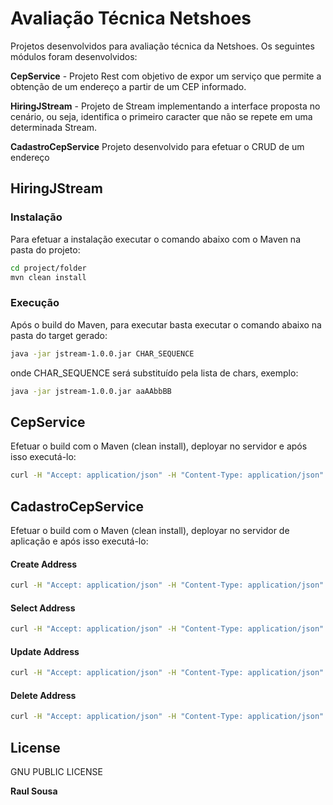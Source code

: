 # Avaliação Técnica Netshoes

Projetos desenvolvidos para avaliação técnica da Netshoes. Os seguintes módulos foram desenvolvidos:

  <b>CepService</b> - Projeto Rest com objetivo de expor um serviço que permite a obtenção de um endereço a partir de um CEP                       informado.</br>
  
  <b>HiringJStream</b> - Projeto de Stream implementando a interface proposta no cenário, ou seja, identifica o primeiro                              caracter que não se repete em uma determinada Stream.</br>
  
<b>CadastroCepService</b> Projeto desenvolvido para efetuar o CRUD de um endereço

## HiringJStream
### Instalação
Para efetuar a instalação executar o comando abaixo com o Maven na pasta do projeto:
```sh
cd project/folder
mvn clean install
```

### Execução

Após o build do Maven, para executar basta executar o comando abaixo na pasta do target gerado:
```sh
java -jar jstream-1.0.0.jar CHAR_SEQUENCE
```
onde CHAR_SEQUENCE será substituído pela lista de chars, exemplo:
```sh
java -jar jstream-1.0.0.jar aaAAbbBB
```


## CepService
Efetuar o build com o Maven (clean install), deployar no servidor e após isso executá-lo:

```sh
curl -H "Accept: application/json" -H "Content-Type: application/json"  -X POST -d '{"id":"06807060"}' http://host-netshoes:port-netshoes/cepservice/api/
```

## CadastroCepService
Efetuar o build com o Maven (clean install), deployar no servidor de aplicação e após isso executá-lo:

#### Create Address

```sh
curl -H "Accept: application/json" -H "Content-Type: application/json"  -X POST -d '{"street":"Rua Netshoes","number":"2015","cep":"06015015","city":"Netshoes","state":"SP"}' http://host:port/crudcepservice/api/
```
#### Select Address

```sh
curl -H "Accept: application/json" -H "Content-Type: application/json"  -X GET http://host:port/crudcepservice/api/id
```

#### Update Address

```sh
curl -H "Accept: application/json" -H "Content-Type: application/json"  -X PUT -d '{"id":"1f753ab3-1df3-4a99-8556-7e820fb9c3x7","street":"Rua Netshoes","number":"2015","cep":"06753163","district":Netshoes,"city":"Netshoes","state":"SP","otherInformation":null}' http://host:port/crudcepservice/api/
```


#### Delete Address

```sh
curl -H "Accept: application/json" -H "Content-Type: application/json"  -X DELETE http://host:port/crudcepservice/api/id
```



License
----
GNU PUBLIC LICENSE

**Raul Sousa**

